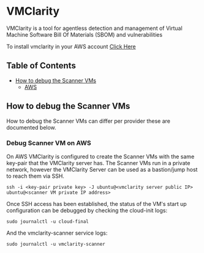 # VMClarity

VMClarity is a tool for agentless detection and management of Virtual Machine
Software Bill Of Materials (SBOM) and vulnerabilities

To install vmclarity in your AWS account [Click Here](https://eu-central-1.console.aws.amazon.com/cloudformation/home?region=eu-central-1#/stacks/create/review?templateUrl=https://raw.githubusercontent.com/openclarity/vmclarity/main/installation/aws/VmClarity.cfn&stackName=VmClarity)

## Table of Contents

- [How to debug the Scanner VMs](#how-to-debug-the-scanner-vms)
  - [AWS](#debug-scanner-VM-on-AWS)

## How to debug the Scanner VMs

How to debug the Scanner VMs can differ per provider these are documented
below.

### Debug Scanner VM on AWS

On AWS VMClarity is configured to create the Scanner VMs with the same key-pair
that the VMClarity server has. The Scanner VMs run in a private network,
however the VMClarity Server can be used as a bastion/jump host to reach them
via SSH.

```
ssh -i <key-pair private key> -J ubuntu@<vmclarity server public IP> ubuntu@<scanner VM private IP address>
```

Once SSH access has been established, the status of the VM's start up
configuration can be debugged by checking the cloud-init logs:

```
sudo journalctl -u cloud-final
```

And the vmclarity-scanner service logs:

```
sudo journalctl -u vmclarity-scanner
```
